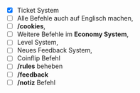 - [x] Ticket System
- [ ] Alle Befehle auch auf Englisch machen,
- [ ] **/cookies**,
- [ ] Weitere Befehle im **Economy System**,
- [ ] Level System,
- [ ] Neues Feedback System,
- [ ] Coinflip Befehl
- [ ] **/rules** beheben
- [ ] **/feedback**
- [ ] **/notiz** Befehl

